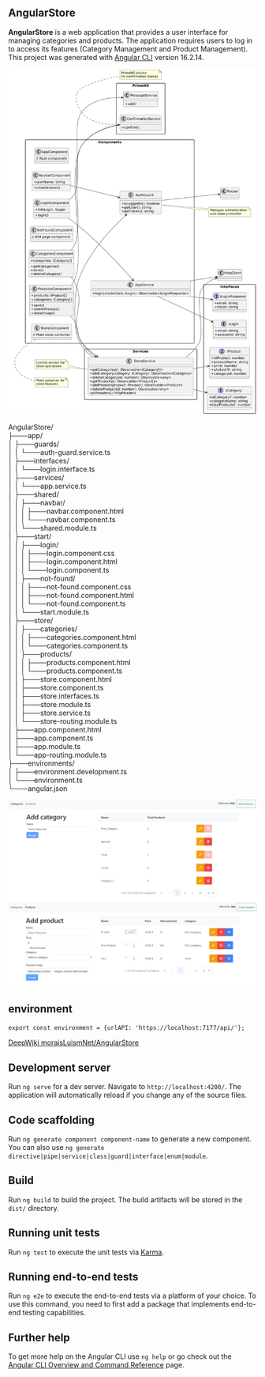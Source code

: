 ## AngularStore

**AngularStore** is a web application that provides a user interface for managing categories and products. The application requires users to log in to access its features (Category Management and Product Management). This project was generated with [Angular CLI](https://github.com/angular/angular-cli) version 16.2.14.

![AngularStore](img/UML.png)

AngularStore/  
├───app/  
│   ├───guards/  
│   │   └───auth-guard.service.ts  
│   ├───interfaces/  
│   │   └───login.interface.ts  
│   ├───services/  
│   │   └───app.service.ts  
│   ├───shared/  
│   │   ├───navbar/  
│   │   │   ├───navbar.component.html  
│   │   │   └───navbar.component.ts  
│   │   └───shared.module.ts  
│   ├───start/  
│   │   ├───login/  
│   │   │   ├───login.component.css  
│   │   │   ├───login.component.html  
│   │   │   └───login.component.ts  
│   │   ├───not-found/  
│   │   │   ├───not-found.component.css  
│   │   │   ├───not-found.component.html  
│   │   │   └───not-found.component.ts  
│   │   └───start.module.ts  
│   ├───store/  
│   │   ├───categories/  
│   │   │   ├───categories.component.html  
│   │   │   └───categories.component.ts  
│   │   ├───products/  
│   │   │   ├───products.component.html  
│   │   │   └───products.component.ts  
│   │   ├───store.component.html  
│   │   ├───store.component.ts  
│   │   ├───store.interfaces.ts  
│   │   ├───store.module.ts  
│   │   ├───store.service.ts  
│   │   └───store-routing.module.ts  
│   ├───app.component.html  
│   ├───app.component.ts  
│   ├───app.module.ts  
│   └───app-routing.module.ts  
├───environments/  
│   ├───environment.development.ts  
│   └───environment.ts  
└───angular.json  

![AngularStore](img/1.png)
![AngularStore](img/2.png)


## environment

```
export const environment = {urlAPI: 'https://localhost:7177/api/'};
```

[DeepWiki moraisLuismNet/AngularStore](https://deepwiki.com/moraisLuismNet/AngularStore)

## Development server

Run `ng serve` for a dev server. Navigate to `http://localhost:4200/`. The application will automatically reload if you change any of the source files.

## Code scaffolding

Run `ng generate component component-name` to generate a new component. You can also use `ng generate directive|pipe|service|class|guard|interface|enum|module`.

## Build

Run `ng build` to build the project. The build artifacts will be stored in the `dist/` directory.

## Running unit tests

Run `ng test` to execute the unit tests via [Karma](https://karma-runner.github.io).

## Running end-to-end tests

Run `ng e2e` to execute the end-to-end tests via a platform of your choice. To use this command, you need to first add a package that implements end-to-end testing capabilities.

## Further help

To get more help on the Angular CLI use `ng help` or go check out the [Angular CLI Overview and Command Reference](https://angular.io/cli) page.

